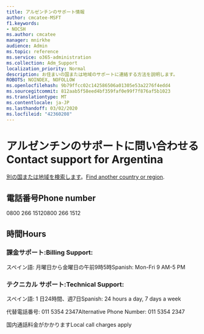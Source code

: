 ```yaml
---
title: アルゼンチンのサポート情報
author: cmcatee-MSFT
f1.keywords:
- NOCSH
ms.author: cmcatee
manager: mnirkhe
audience: Admin
ms.topic: reference
ms.service: o365-administration
ms.collection: Adm_Support
localization_priority: Normal
description: お住まいの国または地域のサポートに連絡する方法を説明します。
ROBOTS: NOINDEX, NOFOLLOW
ms.openlocfilehash: 9b79ffcc02c142586506a01305e53a2276f4edd4
ms.sourcegitcommit: 812aab5f58eed4bf359faf0e99f7f876af5b1023
ms.translationtype: MT
ms.contentlocale: ja-JP
ms.lasthandoff: 03/02/2020
ms.locfileid: "42360208"
---
```

# <a name="contact-support-for-argentina"></a><span data-ttu-id="77861-103">アルゼンチンのサポートに問い合わせる</span><span class="sxs-lookup"><span data-stu-id="77861-103">Contact support for Argentina</span></span>

<span data-ttu-id="77861-104">[別の国または地域を検索します](../contact-support-for-business-products.md)。</span><span class="sxs-lookup"><span data-stu-id="77861-104">[Find another country or region](../contact-support-for-business-products.md).</span></span>

## <a name="phone-number"></a><span data-ttu-id="77861-105">電話番号</span><span class="sxs-lookup"><span data-stu-id="77861-105">Phone number</span></span>
<span data-ttu-id="77861-106">0800 266 1512</span><span class="sxs-lookup"><span data-stu-id="77861-106">0800 266 1512</span></span>

## <a name="hours"></a><span data-ttu-id="77861-107">時間</span><span class="sxs-lookup"><span data-stu-id="77861-107">Hours</span></span>
### <a name="billing-support"></a><span data-ttu-id="77861-108">課金サポート:</span><span class="sxs-lookup"><span data-stu-id="77861-108">Billing Support:</span></span>

<span data-ttu-id="77861-109">スペイン語: 月曜日から金曜日の午前9時5時</span><span class="sxs-lookup"><span data-stu-id="77861-109">Spanish: Mon-Fri 9 AM-5 PM</span></span>

### <a name="technical-support"></a><span data-ttu-id="77861-110">テクニカル サポート:</span><span class="sxs-lookup"><span data-stu-id="77861-110">Technical Support:</span></span>

<span data-ttu-id="77861-111">スペイン語: 1 日24時間、週7日</span><span class="sxs-lookup"><span data-stu-id="77861-111">Spanish: 24 hours a day, 7 days a week</span></span>

<span data-ttu-id="77861-112">代替電話番号: 011 5354 2347</span><span class="sxs-lookup"><span data-stu-id="77861-112">Alternative Phone Number: 011 5354 2347</span></span>

<span data-ttu-id="77861-113">国内通話料金がかかります</span><span class="sxs-lookup"><span data-stu-id="77861-113">Local call charges apply</span></span>
